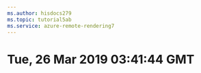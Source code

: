 ```yaml
---
ms.author: hisdocs279
ms.topic: tutorial5ab
ms.service: azure-remote-rendering7
---
```

# Tue, 26 Mar 2019 03:41:44 GMT

